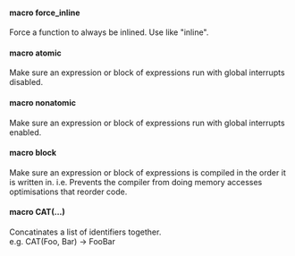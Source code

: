 #### macro force_inline
Force a function to always be inlined. Use like "inline".

#### macro atomic
Make sure an expression or block of expressions run with global interrupts disabled.

#### macro nonatomic
Make sure an expression or block of expressions run with global interrupts enabled.

#### macro block
Make sure an expression or block of expressions is compiled in the order it is written in.
i.e. Prevents the compiler from doing memory accesses optimisations that reorder code.

#### macro CAT(...)
Concatinates a list of identifiers together.<br>
e.g. CAT(Foo, Bar) -> FooBar
